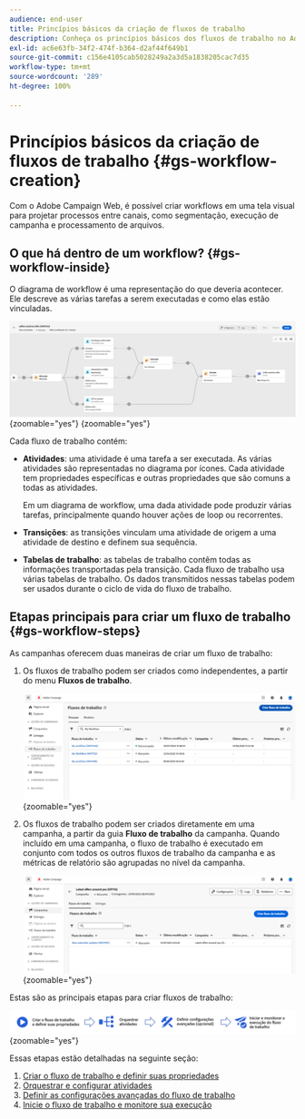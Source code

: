 ```yaml
---
audience: end-user
title: Princípios básicos da criação de fluxos de trabalho
description: Conheça os princípios básicos dos fluxos de trabalho no Adobe Campaign Web
exl-id: ac6e63fb-34f2-474f-b364-d2af44f649b1
source-git-commit: c156e4105cab5028249a2a3d5a1838205cac7d35
workflow-type: tm+mt
source-wordcount: '289'
ht-degree: 100%

---
```



# Princípios básicos da criação de fluxos de trabalho {#gs-workflow-creation}

Com o Adobe Campaign Web, é possível criar workflows em uma tela visual para projetar processos entre canais, como segmentação, execução de campanha e processamento de arquivos.

## O que há dentro de um workflow? {#gs-workflow-inside}

O diagrama de workflow é uma representação do que deveria acontecer. Ele descreve as várias tarefas a serem executadas e como elas estão vinculadas.

![](assets/workflow-example.png){zoomable=&quot;yes&quot;} {zoomable=&quot;yes&quot;}

Cada fluxo de trabalho contém:

* **Atividades**: uma atividade é uma tarefa a ser executada. As várias atividades são representadas no diagrama por ícones. Cada atividade tem propriedades específicas e outras propriedades que são comuns a todas as atividades.

  Em um diagrama de workflow, uma dada atividade pode produzir várias tarefas, principalmente quando houver ações de loop ou recorrentes.

* **Transições**: as transições vinculam uma atividade de origem a uma atividade de destino e definem sua sequência.

* **Tabelas de trabalho**: as tabelas de trabalho contêm todas as informações transportadas pela transição. Cada fluxo de trabalho usa várias tabelas de trabalho. Os dados transmitidos nessas tabelas podem ser usados durante o ciclo de vida do fluxo de trabalho.

## Etapas principais para criar um fluxo de trabalho {#gs-workflow-steps}


As campanhas oferecem duas maneiras de criar um fluxo de trabalho:

1. Os fluxos de trabalho podem ser criados como independentes, a partir do menu **Fluxos de trabalho**.

   ![](assets/create-a-standalone-wf.png){zoomable=&quot;yes&quot;}

1. Os fluxos de trabalho podem ser criados diretamente em uma campanha, a partir da guia **Fluxo de trabalho** da campanha. Quando incluído em uma campanha, o fluxo de trabalho é executado em conjunto com todos os outros fluxos de trabalho da campanha e as métricas de relatório são agrupadas no nível da campanha.

   ![](assets/create-a-wf-from-a-campaign.png){zoomable=&quot;yes&quot;}

Estas são as principais etapas para criar fluxos de trabalho:

![](assets/workflow-creation-process.png){zoomable=&quot;yes&quot;}

Essas etapas estão detalhadas na seguinte seção:

1. [Criar o fluxo de trabalho e definir suas propriedades](create-workflow.md)
1. [Orquestrar e configurar atividades](orchestrate-activities.md)
1. [Definir as configurações avançadas do fluxo de trabalho](workflow-settings.md)
1. [Inicie o fluxo de trabalho e monitore sua execução](start-monitor-workflows.md)
